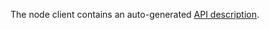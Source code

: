 The node client contains an auto-generated [API description](https://github.com/neovim/node-client/blob/master/api.d.ts).